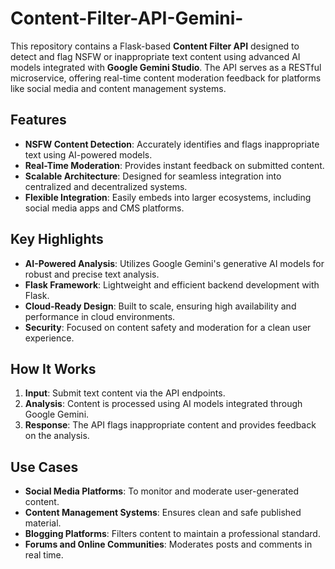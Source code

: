 # Content-Filter-API-Gemini-

This repository contains a Flask-based **Content Filter API** designed to detect and flag NSFW or inappropriate text content using advanced AI models integrated with **Google Gemini Studio**. The API serves as a RESTful microservice, offering real-time content moderation feedback for platforms like social media and content management systems.

## Features  
- **NSFW Content Detection**: Accurately identifies and flags inappropriate text using AI-powered models.  
- **Real-Time Moderation**: Provides instant feedback on submitted content.  
- **Scalable Architecture**: Designed for seamless integration into centralized and decentralized systems.  
- **Flexible Integration**: Easily embeds into larger ecosystems, including social media apps and CMS platforms.  

## Key Highlights  
- **AI-Powered Analysis**: Utilizes Google Gemini's generative AI models for robust and precise text analysis.  
- **Flask Framework**: Lightweight and efficient backend development with Flask.  
- **Cloud-Ready Design**: Built to scale, ensuring high availability and performance in cloud environments.  
- **Security**: Focused on content safety and moderation for a clean user experience.  

## How It Works  
1. **Input**: Submit text content via the API endpoints.  
2. **Analysis**: Content is processed using AI models integrated through Google Gemini.  
3. **Response**: The API flags inappropriate content and provides feedback on the analysis.  

## Use Cases  
- **Social Media Platforms**: To monitor and moderate user-generated content.  
- **Content Management Systems**: Ensures clean and safe published material.  
- **Blogging Platforms**: Filters content to maintain a professional standard.  
- **Forums and Online Communities**: Moderates posts and comments in real time.  
